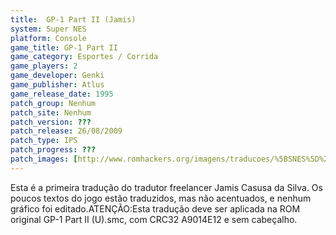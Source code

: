 ```yaml
---
title:  GP-1 Part II (Jamis)
system: Super NES
platform: Console
game_title: GP-1 Part II
game_category: Esportes / Corrida
game_players: 2
game_developer: Genki
game_publisher: Atlus
game_release_date: 1995
patch_group: Nenhum
patch_site: Nenhum
patch_version: ???
patch_release: 26/08/2009
patch_type: IPS
patch_progress: ???
patch_images: [http://www.romhackers.org/imagens/traducoes/%5BSNES%5D%20GP-1%20Part%20II%20-%20Jamis%20-%201.png,http://www.romhackers.org/imagens/traducoes/%5BSNES%5D%20GP-1%20Part%20II%20-%20Jamis%20-%202.png,http://www.romhackers.org/imagens/traducoes/%5BSNES%5D%20GP-1%20Part%20II%20-%20Jamis%20-%203.png]
---
```

Esta é a primeira tradução do tradutor freelancer Jamis Casusa da Silva. Os poucos textos do jogo estão traduzidos, mas não acentuados, e nenhum gráfico foi editado.ATENÇÃO:Esta tradução deve ser aplicada na ROM original GP-1 Part II (U).smc, com CRC32 A9014E12 e sem cabeçalho.